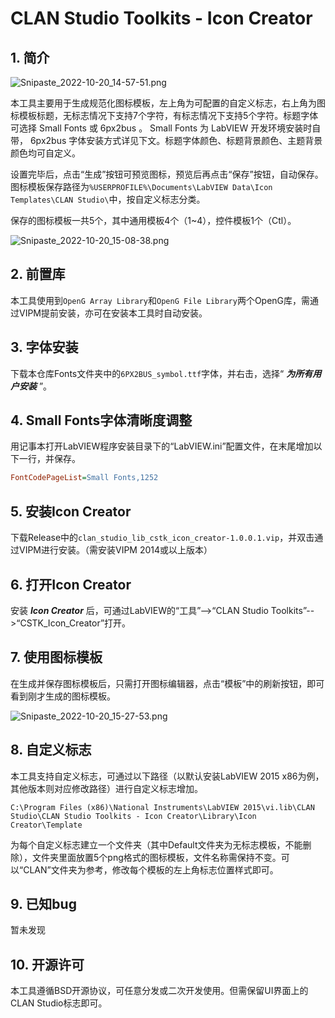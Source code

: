 # CLAN Studio Toolkits - Icon Creator

## 1. 简介

![Snipaste_2022-10-20_14-57-51.png](http://pic2.clan4456.com/clan-picgo-core/images/2022/10/20/Snipaste_2022-10-20_14-57-51-d63c19ac2ca6cb12f6296461605eca9c.png!small)

本工具主要用于生成规范化图标模板，左上角为可配置的自定义标志，右上角为图标模板标题，无标志情况下支持7个字符，有标志情况下支持5个字符。标题字体可选择 Small Fonts 或 6px2bus 。 Small Fonts 为 LabVIEW 开发环境安装时自带， 6px2bus 字体安装方式详见下文。标题字体颜色、标题背景颜色、主题背景颜色均可自定义。

设置完毕后，点击“生成”按钮可预览图标，预览后再点击“保存”按钮，自动保存。图标模板保存路径为`%USERPROFILE%\Documents\LabVIEW Data\Icon Templates\CLAN Studio\`中，按自定义标志分类。

保存的图标模板一共5个，其中通用模板4个（1~4），控件模板1个（Ctl）。

![Snipaste_2022-10-20_15-08-38.png](http://pic2.clan4456.com/clan-picgo-core/images/2022/10/20/Snipaste_2022-10-20_15-08-38-4a38673d9e3fd4db3cff6ee67d3d27b4.png!small)

## 2. 前置库

本工具使用到`OpenG Array Library`和`OpenG File Library`两个OpenG库，需通过VIPM提前安装，亦可在安装本工具时自动安装。

## 3. 字体安装

下载本仓库Fonts文件夹中的`6PX2BUS_symbol.ttf`字体，并右击，选择“ ***为所有用户安装*** ”。

## 4. Small Fonts字体清晰度调整

用记事本打开LabVIEW程序安装目录下的“LabVIEW.ini”配置文件，在末尾增加以下一行，并保存。

```ini
FontCodePageList=Small Fonts,1252
```

## 5. 安装Icon Creator

下载Release中的`clan_studio_lib_cstk_icon_creator-1.0.0.1.vip`，并双击通过VIPM进行安装。（需安装VIPM 2014或以上版本）

## 6. 打开Icon Creator

安装 ***Icon Creator*** 后，可通过LabVIEW的“工具”-->“CLAN Studio Toolkits”-->“CSTK_Icon_Creator”打开。

## 7. 使用图标模板

在生成并保存图标模板后，只需打开图标编辑器，点击“模板”中的刷新按钮，即可看到刚才生成的图标模板。

![Snipaste_2022-10-20_15-27-53.png](http://pic2.clan4456.com/clan-picgo-core/images/2022/10/20/Snipaste_2022-10-20_15-27-53-a89aa47b1e9604c860199e6a932f25f3.png!small)

## 8. 自定义标志

本工具支持自定义标志，可通过以下路径（以默认安装LabVIEW 2015 x86为例，其他版本则对应修改路径）进行自定义标志增加。

```shell
C:\Program Files (x86)\National Instruments\LabVIEW 2015\vi.lib\CLAN Studio\CLAN Studio Toolkits - Icon Creator\Library\Icon Creator\Template
```

为每个自定义标志建立一个文件夹（其中Default文件夹为无标志模板，不能删除），文件夹里面放置5个png格式的图标模板，文件名称需保持不变。可以“CLAN”文件夹为参考，修改每个模板的左上角标志位置样式即可。

## 9. 已知bug

暂未发现

## 10. 开源许可

本工具遵循BSD开源协议，可任意分发或二次开发使用。但需保留UI界面上的CLAN Studio标志即可。
